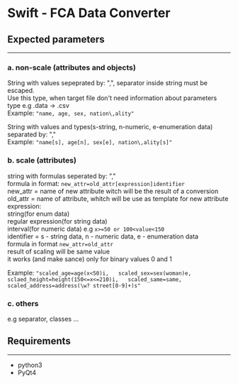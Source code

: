 # Swift - FCA Data Converter

## Expected parameters
-------------------

### a. non-scale (attributes and objects)
String with values sepeprated by: ",", separator inside string must be escaped.  
Use this type, when target file don't need information about parameters type e.g .data -> .csv  
Example: ```"name, age, sex, nation\,ality"```

String with values and types(s-string, n-numeric, e-enumeration data) separated by: ","  
Example: ```"name[s], age[n], sex[e], nation\,ality[s]"```

### b. scale (attributes)  
string with formulas seperated by: ","  
formula in format: ```new_attr=old_attr[expression]identifier```  
new_attr = name of new attribute witch will be the result of a conversion  
old_attr = name of attribute, whitch will be use as template for new attribute  
expression:   
string(for enum data)   
regular expression(for string data)  
interval(for numeric data) e.g ```x>=50 or 100<value<150```    
identifier = s - string data, n - numeric data, e - enumeration data  
formula in format ```new_attr=old_attr```  
result of scaling will be same value  
it works (and make sance) only for binary values 0 and 1  
 
Example: ```"scaled_age=age(x<50)i,  
	     scaled_sex=sex(woman)e,  
	     sclaed_height=height(150<=x<=210)i,  
	     scaled_same=same,  
	     scaled_address=address(\w? street[0-9]+)s"``` 

### c. others
e.g separator, classes ...


## Requirements
------------
* python3
* PyQt4